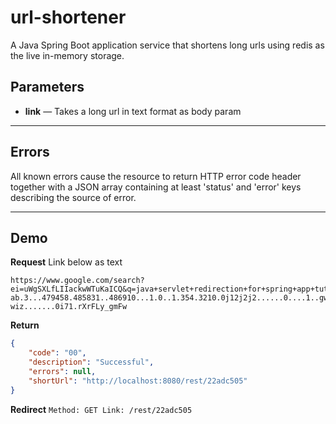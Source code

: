 # url-shortener
A Java Spring Boot application service that shortens long urls using redis as the live in-memory storage.

## Parameters

- **link** — Takes a long url in text format as body param

***

## Errors
All known errors cause the resource to return HTTP error code header together with a JSON array containing at least 'status' and 'error' keys describing the source of error.


***

## Demo
**Request**
Link below as text

    https://www.google.com/search?ei=uWgSXLfLIIackwWTuKaICQ&q=java+servlet+redirection+for+spring+app+tutotrial+video&oq=java+servlet+redirection+for+spring+app+tutotrial+video&gs_l=psy-ab.3...479458.485831..486910...1.0..1.354.3210.0j12j2j2......0....1..gws-wiz.......0i71.rXrFLy_gmFw

**Return** 
``` json
{
    "code": "00",
    "description": "Successful",
    "errors": null,
    "shortUrl": "http://localhost:8080/rest/22adc505"
}
```
**Redirect** 
```Method: GET Link: /rest/22adc505 ```

